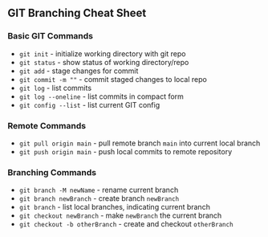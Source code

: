 ## GIT Branching Cheat Sheet

### Basic GIT Commands
* `git init` - initialize working directory with git repo
* `git status` - show status of working directory/repo
* `git add` - stage changes for commit
* `git commit -m ""` - commit staged changes to local repo
* `git log` - list commits
* `git log --oneline` - list commits in compact form
* `git config --list` - list current GIT config
### Remote Commands
* `git pull origin main` - pull remote branch `main` into current local branch
* `git push origin main` - push local commits to remote repository
### Branching Commands
* `git branch -M newName` - rename current branch
* `git branch newBranch` - create branch `newBranch`
* `git branch` - list local branches, indicating current branch
* `git checkout newBranch` - make `newBranch` the current branch
* `git checkout -b otherBranch` - create and checkout `otherBranch`
